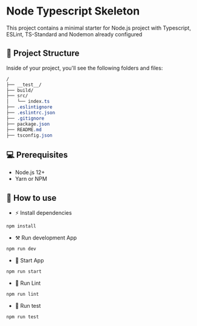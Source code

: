 # Node Typescript Skeleton

This project contains a minimal starter for Node.js project with Typescript, ESLint, TS-Standard and Nodemon already configured

## 🚀 Project Structure

Inside of your project, you'll see the following folders and files:

```css
/
├── __test__/
├── build/
├── src/
│   └── index.ts
├── .eslintignore
├── .eslintrc.json
├── .gitignore
├── package.json
├── README.md
├── tsconfig.json
```

## 💻 Prerequisites

- Node.js 12+
- Yarn or NPM

## 📖 How to use

- ⚡ Install dependencies

```bash
npm install
```

- ⚒️ Run development App

```bash
npm run dev
```

- 🚀 Start App

```bash
npm run start
```

- 🔦 Run Lint

```bash
npm run lint
```

- 👾 Run test

```bash
npm run test
```
